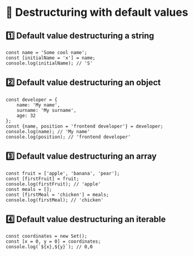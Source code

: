# 🤙 Destructuring with default values

## 1️⃣ Default value destructuring a string

```
const name = 'Some cool name';
const [initialName = 'x'] = name;
console.log(initialName); // 'S'
```

## 2️⃣ Default value destructuring an object

```
const developer = {
    name: 'My name',
    surname: 'My surname',
    age: 32
};
const {name, position = 'frontend developer'} = developer;
console.log(name); // 'My name'
console.log(position); // 'frontend developer'
```

## 3️⃣ Default value destructuring an array

```
const fruit = ['apple', 'banana', 'pear'];
const [firstFruit] = fruit;
console.log(firstFruit); // 'apple'
const meals = [];
const [firstMeal = 'chicken'] = meals;
console.log(firstMeal); // 'chicken'
```

## 4️⃣ Default value destructuring an iterable

```
const coordinates = new Set();
const [x = 0, y = 0] = coordinates;
console.log(`${x},${y}`); // 0,0
```